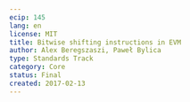 ```yaml
---
ecip: 145
lang: en
license: MIT
title: Bitwise shifting instructions in EVM
author: Alex Beregszaszi, Paweł Bylica
type: Standards Track
category: Core
status: Final
created: 2017-02-13
---
```

